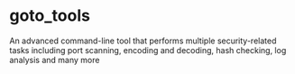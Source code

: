 # goto_tools
An advanced command-line tool that performs multiple security-related tasks including port scanning, encoding and decoding, hash checking, log analysis and many more
